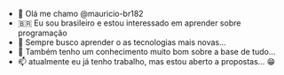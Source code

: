 - 👋 Olá me chamo @mauricio-br182
- 🇧🇷 Eu sou brasileiro e estou interessado em aprender sobre programação 
- 🌱 Sempre busco aprender o as tecnologias mais novas...
- 💞️ Também tenho um conhecimento muito bom sobre a base de tudo...
- 📫 atualmente eu já tenho trabalho, mas estou aberto a propostas... 😁

<!---
mauricio-br182/mauricio-br182 is a ✨ special ✨ repository because its `README.md` (this file) appears on your GitHub profile.
You can click the Preview link to take a look at your changes.
--->
